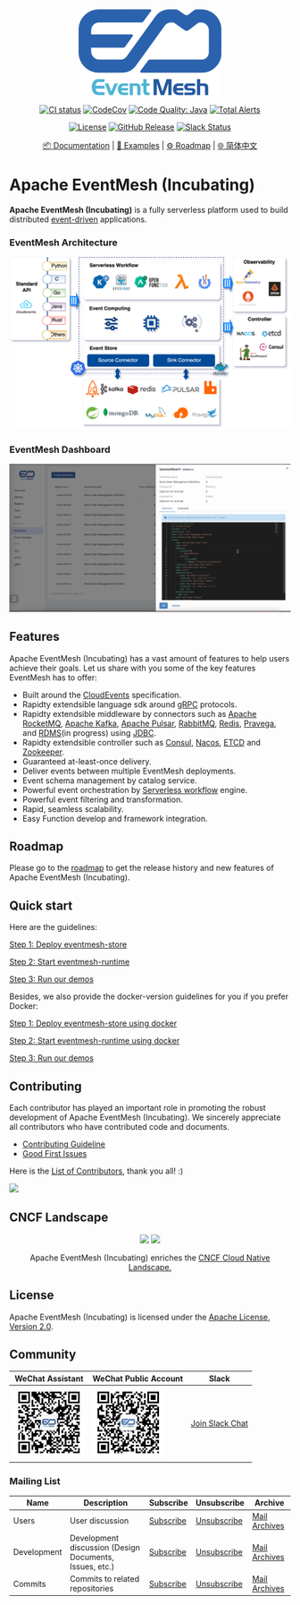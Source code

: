 <div align="center">

<br /><br />
<img src="docs/images/logo.png" width="256">
<br />

[![CI status](https://img.shields.io/github/actions/workflow/status/apache/incubator-eventmesh/ci.yml?logo=github&style=for-the-badge)](https://github.com/apache/incubator-eventmesh/actions/workflows/ci.yml)
[![CodeCov](https://img.shields.io/codecov/c/gh/apache/incubator-eventmesh/master?logo=codecov&style=for-the-badge)](https://codecov.io/gh/apache/incubator-eventmesh)
[![Code Quality: Java](https://img.shields.io/lgtm/grade/java/g/apache/incubator-eventmesh.svg?logo=lgtm&logoWidth=18&style=for-the-badge)](https://lgtm.com/projects/g/apache/incubator-eventmesh/context:java)
[![Total Alerts](https://img.shields.io/lgtm/alerts/g/apache/incubator-eventmesh.svg?logo=lgtm&logoWidth=18&style=for-the-badge)](https://lgtm.com/projects/g/apache/incubator-eventmesh/alerts/)

[![License](https://img.shields.io/github/license/apache/incubator-eventmesh?style=for-the-badge)](https://www.apache.org/licenses/LICENSE-2.0.html)
[![GitHub Release](https://img.shields.io/github/v/release/apache/eventmesh?style=for-the-badge)](https://github.com/apache/incubator-eventmesh/releases)
[![Slack Status](https://img.shields.io/badge/slack-join_chat-blue.svg?logo=slack&style=for-the-badge)](https://join.slack.com/t/apacheeventmesh/shared_invite/zt-1ooav8slu-ijUI98MiEI501jhK1cabKQ)

[📦 Documentation](https://eventmesh.apache.org/docs/introduction) |
[📔 Examples](https://github.com/apache/incubator-eventmesh/tree/master/eventmesh-examples) |
[⚙️ Roadmap](https://github.com/apache/incubator-eventmesh/blob/master/docs/en/roadmap.md) |
[🌐 简体中文](README.zh-CN.md)
</div>


# Apache EventMesh (Incubating)

**Apache EventMesh (Incubating)** is a fully serverless platform used to build distributed [event-driven](https://en.wikipedia.org/wiki/Event-driven_architecture)  applications. 

### EventMesh Architecture

![EventMesh Architecture](docs/images/eventmesh-architecture-2.png)

### EventMesh Dashboard
![EventMesh Dashboard](docs/images/dashboard.png)

## Features

Apache EventMesh (Incubating) has a vast amount of features to help users achieve their goals. Let us share with you some of the key features EventMesh has to offer:

- Built around the [CloudEvents](https://cloudevents.io) specification.
- Rapidty extendsible language sdk around [gRPC](https://grpc.io) protocols.
- Rapidty extendsible middleware by connectors such as [Apache RocketMQ](https://rocketmq.apache.org), [Apache Kafka](https://kafka.apache.org), [Apache Pulsar](https://pulsar.apache.org), [RabbitMQ](https://rabbitmq.com), [Redis](https://redis.io), [Pravega](https://cncf.pravega.io), and [RDMS](https://en.wikipedia.org/wiki/Relational_database)(in progress) using [JDBC](https://en.wikipedia.org/wiki/Java_Database_Connectivity).
- Rapidty extendsible controller such as [Consul](https://consulproject.org/en/), [Nacos](https://nacos.io), [ETCD](https://etcd.io) and [Zookeeper](https://zookeeper.apache.org/).
- Guaranteed at-least-once delivery.
- Deliver events between multiple EventMesh deployments.
- Event schema management by catalog service.
- Powerful event orchestration by [Serverless workflow](https://serverlessworkflow.io/) engine.
- Powerful event filtering and transformation.
- Rapid, seamless scalability.
- Easy Function develop and framework integration.

## Roadmap

Please go to the [roadmap](https://github.com/apache/incubator-eventmesh/blob/master/docs/en/roadmap.md) to get the release history and new features of Apache EventMesh (Incubating).

## Quick start
Here are the guidelines:

[Step 1: Deploy eventmesh-store](docs/en/instruction/01-store.md)

[Step 2: Start eventmesh-runtime](docs/en/instruction/02-runtime.md)

[Step 3: Run our demos](docs/en/instruction/03-demo.md)

Besides, we also provide the docker-version guidelines for you if you prefer Docker:

[Step 1: Deploy eventmesh-store using docker](docs/en/instruction/01-store-with-docker.md)

[Step 2: Start eventmesh-runtime using docker](docs/en/instruction/02-runtime-with-docker.md)

[Step 3: Run our demos](docs/en/instruction/03-demo.md)

## Contributing

Each contributor has played an important role in promoting the robust development of Apache EventMesh (Incubating). We sincerely appreciate all contributors who have contributed code and documents.

- [Contributing Guideline](https://eventmesh.apache.org/community/contribute/contribute)
- [Good First Issues](https://github.com/apache/incubator-eventmesh/issues?q=is%3Aopen+is%3Aissue+label%3A%22good+first+issue%22)

Here is the [List of Contributors](https://github.com/apache/incubator-eventmesh/graphs/contributors), thank you all! :)

<a href="https://github.com/apache/incubator-eventmesh/graphs/contributors">
  <img src="https://contrib.rocks/image?repo=apache/incubator-eventmesh" />
</a>


## CNCF Landscape

<div align="center">

<img src="https://landscape.cncf.io/images/left-logo.svg" width="150"/>
<img src="https://landscape.cncf.io/images/right-logo.svg" width="200"/>

Apache EventMesh (Incubating) enriches the <a href="https://landscape.cncf.io/serverless?license=apache-license-2-0">CNCF Cloud Native Landscape.</a>

</div>

## License

Apache EventMesh (Incubating) is licensed under the [Apache License, Version 2.0](http://www.apache.org/licenses/LICENSE-2.0.html).

## Community

|WeChat Assistant|WeChat Public Account|Slack|
|-|-|-|
|<img src="docs/images/contact/wechat-assistant.jpg" width="128"/>|<img src="docs/images/contact/wechat-official.jpg" width="128"/>|[Join Slack Chat](https://join.slack.com/t/apacheeventmesh/shared_invite/zt-1ooav8slu-ijUI98MiEI501jhK1cabKQ)|

### Mailing List

|Name|Description|Subscribe|Unsubscribe|Archive
|-|-|-|-|-|
|Users|User discussion|[Subscribe](mailto:users-subscribe@eventmesh.incubator.apache.org)|[Unsubscribe](mailto:users-unsubscribe@eventmesh.incubator.apache.org)|[Mail Archives](https://lists.apache.org/list.html?users@eventmesh.apache.org)|
|Development|Development discussion (Design Documents, Issues, etc.)|[Subscribe](mailto:dev-subscribe@eventmesh.incubator.apache.org)|[Unsubscribe](mailto:dev-unsubscribe@eventmesh.incubator.apache.org)|[Mail Archives](https://lists.apache.org/list.html?dev@eventmesh.apache.org)|
|Commits|Commits to related repositories| [Subscribe](mailto:commits-subscribe@eventmesh.incubator.apache.org) |[Unsubscribe](mailto:commits-unsubscribe@eventmesh.incubator.apache.org) |[Mail Archives](https://lists.apache.org/list.html?commits@eventmesh.apache.org)|
